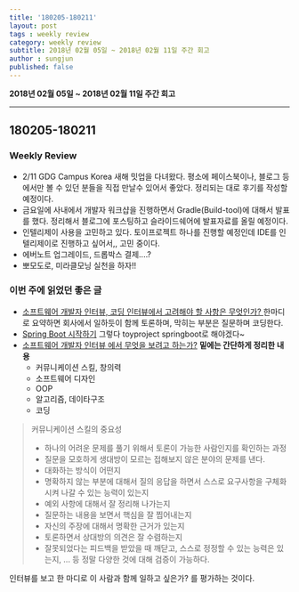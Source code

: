 ```yaml
---
title: '180205-180211'  
layout: post  
tags : weekly review
category: weekly review
subtitle: 2018년 02월 05일 ~ 2018년 02월 11일 주간 회고
author : sungjun
published: false
---
```


**2018년 02월 05일 ~ 2018년 02월 11일 주간 회고** 

---

## 180205-180211

### Weekly Review
  - 2/11 GDG Campus Korea 새해 밋업을 다녀왔다. 평소에 페이스북이나, 블로그 등에서만 볼 수 있던 분들을 직접 만날수 있어서 좋았다. 정리되는 대로 후기를 작성할 예정이다.
  - 금요일에 사내에서 개발자 워크샵을 진행하면서 Gradle(Build-tool)에 대해서 발표를 했다. 정리해서 블로그에 포스팅하고 슬라이드쉐어에 발표자료를 올릴 예정이다.
  - 인텔리제이 사용을 고민하고 있다. 토이프로젝트 하나를 진행할 예정인데 IDE를 인텔리제이로 진행하고 싶어서,, 고민 중이다.
  - 에버노트 업그레이드, 드롭박스 결제....?
  - 뽀모도로, 미라클모닝 실천을 하자!!


### 이번 주에 읽었던 좋은 글
  - [소프트웨어 개발자 인터뷰, 코딩 인터뷰에서 고려해야 할 사항은 무엇인가?
](https://steemit.com/kr/@tiny657/6aa6nb) 한마디로 요약하면  회사에서 일하듯이 함께 토론하며, 막히는 부분은 질문하며 코딩한다.
  - [Spring Boot 시작하기](https://www.holaxprogramming.com/2015/05/08/spring-boot-get-started/) 그렇다 toyproject springboot로 해야겠다~
  - [소프트웨어 개발자 인터뷰 에서 무엇을 보려고 하는가?](https://steemit.com/interview/@tiny657/4uac7z) **밑에는 간단하게 정리한 내용**
    - 커뮤니케이션 스킬, 창의력
    - 소프트웨어 디자인
    - OOP
    - 알고리즘, 데이타구조
    - 코딩

> 커뮤니케이션 스킬의 중요성
> - 하나의 어려운 문제를 풀기 위해서 토론이 가능한 사람인지를 확인하는 과정
> - 질문을 모호하게 생대방이 모르는 접해보지 않은 분야의 문제를 낸다.
> - 대화하는 방식이 어떤지
> - 명확하지 않는 부분에 대해서 질의 응답을 하면서 스스로 요구사항을 구체화시켜 나갈 수 있는 능력이 있는지
> - 예외 사항에 대해서 잘 정리해 나가는지
> - 질문하는 내용을 보면서 핵심을 잘 찝어내는지
> - 자신의 주장에 대해서 명확한 근거가 있는지
> - 토론하면서 상대방의 의견은 잘 수렴하는지
> - 잘못되었다는 피드백을 받았을 때 깨닫고, 스스로 정정할 수 있는 능력은 있는지, ... 등 정말 다양한 것에 대해 검증이 가능하다.

인터뷰를 보고 한 마디로 이 사람과 함께 일하고 싶은가? 를 평가하는 것이다.
